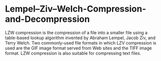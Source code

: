 # Lempel–Ziv–Welch-Compression-and-Decompression
 LZW compression is the compression of a file into a smaller file using a table-based lookup algorithm invented by Abraham Lempel, Jacob Ziv, and Terry Welch. Two commonly-used file formats in which LZV compression is used are the GIF image format served from Web sites and the TIFF image format. LZW compression is also suitable for compressing text files.
